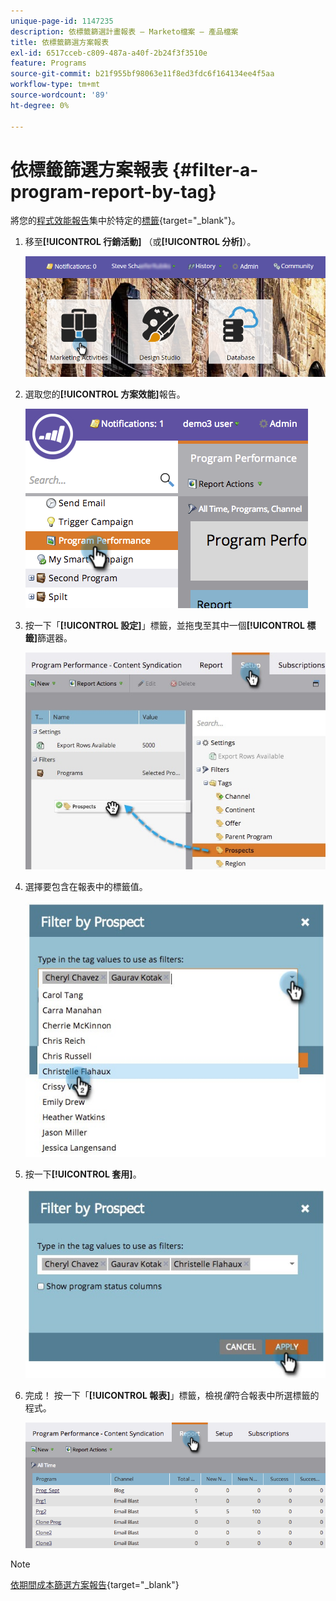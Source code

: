 ```yaml
---
unique-page-id: 1147235
description: 依標籤篩選計畫報表 — Marketo檔案 — 產品檔案
title: 依標籤篩選方案報表
exl-id: 6517cceb-c809-487a-a40f-2b24f3f3510e
feature: Programs
source-git-commit: b21f955bf98063e11f8ed3fdc6f164134ee4f5aa
workflow-type: tm+mt
source-wordcount: '89'
ht-degree: 0%

---
```


# 依標籤篩選方案報表 {#filter-a-program-report-by-tag}

將您的[程式效能報告](/help/marketo/product-docs/core-marketo-concepts/programs/program-performance-report/create-a-program-performance-report.md)集中於特定的[標籤](/help/marketo/product-docs/core-marketo-concepts/programs/working-with-programs/understanding-tags.md){target="_blank"}。

1. 移至&#x200B;**[!UICONTROL 行銷活動]** （或&#x200B;**[!UICONTROL 分析]**）。

   ![](assets/login-marketing-activities.png)

1. 選取您的&#x200B;**[!UICONTROL 方案效能]**&#x200B;報告。

   ![](assets/image2014-9-23-16-3a12-3a36.png)

1. 按一下「**[!UICONTROL 設定]**」標籤，並拖曳至其中一個&#x200B;**[!UICONTROL 標籤]**&#x200B;篩選器。

   ![](assets/prospects.jpg)

1. 選擇要包含在報表中的標籤值。

   ![](assets/prospect1.jpg)

1. 按一下&#x200B;**[!UICONTROL 套用]**。

   ![](assets/prospect2.jpg)

1. 完成！ 按一下「**[!UICONTROL 報表]**」標籤，檢視&#x200B;_僅_&#x200B;符合報表中所選標籤的程式。

   ![](assets/image2014-9-23-16-3a14-3a42.png)

>[!NOTE]
>
>[依期間成本篩選方案報告](/help/marketo/product-docs/core-marketo-concepts/programs/program-performance-report/filter-a-program-report-by-period-cost.md){target="_blank"}
